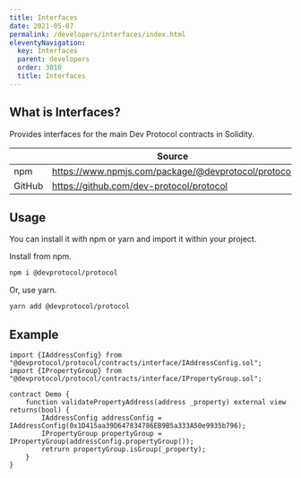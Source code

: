 ```yaml
---
title: Interfaces
date: 2021-05-07
permalink: /developers/interfaces/index.html
eleventyNavigation:
  key: Interfaces
  parent: developers
  order: 3010
  title: Interfaces
---
```


## What is Interfaces?

Provides interfaces for the main Dev Protocol contracts in Solidity.

|        | Source                                              |
| ------ | --------------------------------------------------- |
| npm    | https://www.npmjs.com/package/@devprotocol/protocol |
| GitHub | https://github.com/dev-protocol/protocol            |

## Usage

You can install it with npm or yarn and import it within your project.

Install from npm.

```bash
npm i @devprotocol/protocol
```

Or, use yarn.

```bash
yarn add @devprotocol/protocol
```

## Example

```solidity
import {IAddressConfig} from "@devprotocol/protocol/contracts/interface/IAddressConfig.sol";
import {IPropertyGroup} from "@devprotocol/protocol/contracts/interface/IPropertyGroup.sol";

contract Demo {
	function validatePropertyAddress(address _property) external view returns(bool) {
		IAddressConfig addressConfig = IAddressConfig(0x1D415aa39D647834786EB9B5a333A50e9935b796);
		IPropertyGroup propertyGroup = IPropertyGroup(addressConfig.propertyGroup());
		retrurn propertyGroup.isGroup(_property);
	}
}
```
